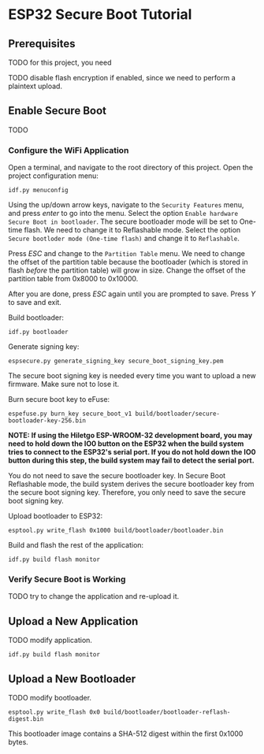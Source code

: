 # ESP32 Secure Boot Tutorial

## Prerequisites

TODO for this project, you need

TODO disable flash encryption if enabled, since we need to perform a plaintext upload.

## Enable Secure Boot

TODO

### Configure the WiFi Application

Open a terminal, and navigate to the root directory of this project. Open the project configuration menu:

```
idf.py menuconfig
```

Using the up/down arrow keys, navigate to the `Security Features` menu, and press _enter_ to go into the menu. Select the option `Enable hardware Secure Boot in bootloader`. The secure bootloader mode will be set to One-time flash. We need to change it to Reflashable mode. Select the option `Secure bootloder mode (One-time flash)` and change it to `Reflashable`.

Press _ESC_ and change to the `Partition Table` menu. We need to change the offset of the partition table because the bootloader (which is stored in flash _before_ the partition table) will grow in size. Change the offset of the partition table from 0x8000 to 0x10000.

After you are done, press _ESC_ again until you are prompted to save. Press _Y_ to save and exit.

Build bootloader:

```
idf.py bootloader
```

Generate signing key:

```
espsecure.py generate_signing_key secure_boot_signing_key.pem
```

The secure boot signing key is needed every time you want to upload a new firmware. Make sure not to lose it.

Burn secure boot key to eFuse:

```
espefuse.py burn_key secure_boot_v1 build/bootloader/secure-bootloader-key-256.bin
```

**NOTE: If using the Hiletgo ESP-WROOM-32 development board, you may need to hold down the IO0 button on the ESP32 when the build system tries to connect to the ESP32's serial port. If you do not hold down the IO0 button during this step, the build system may fail to detect the serial port.**

You do not need to save the secure bootloader key. In Secure Boot Reflashable mode, the build system derives the secure bootloader key from the secure boot signing key. Therefore, you only need to save the secure boot signing key.

Upload bootloader to ESP32:

```
esptool.py write_flash 0x1000 build/bootloader/bootloader.bin
```

Build and flash the rest of the application:

```
idf.py build flash monitor

```

### Verify Secure Boot is Working

TODO try to change the application and re-upload it. 

## Upload a New Application

TODO modify application.

```
idf.py build flash monitor
```

## Upload a New Bootloader

TODO modify bootloader.

```
esptool.py write_flash 0x0 build/bootloader/bootloader-reflash-digest.bin
```

This bootloader image contains a SHA-512 digest within the first 0x1000 bytes. 

